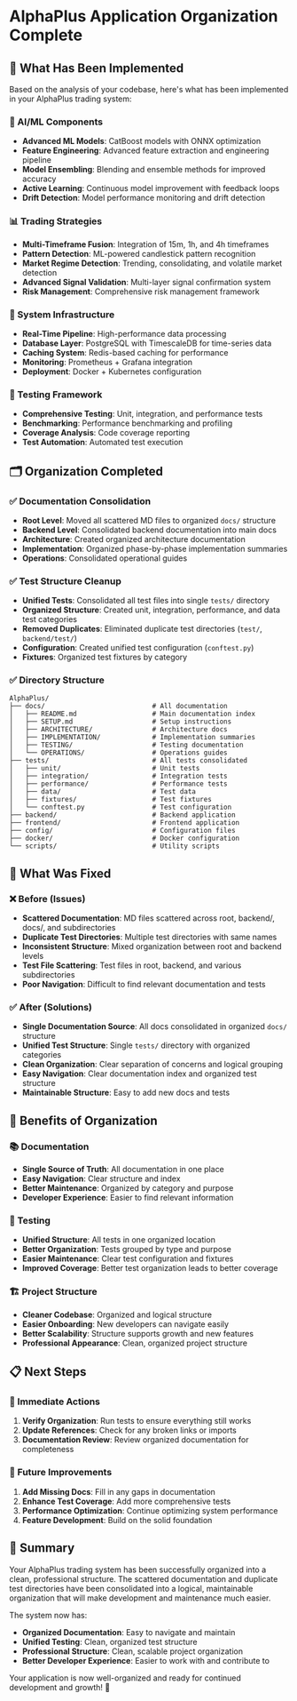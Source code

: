 # AlphaPlus Application Organization Complete

## 🎯 What Has Been Implemented

Based on the analysis of your codebase, here's what has been implemented in your AlphaPlus trading system:

### 🧠 AI/ML Components
- **Advanced ML Models**: CatBoost models with ONNX optimization
- **Feature Engineering**: Advanced feature extraction and engineering pipeline
- **Model Ensembling**: Blending and ensemble methods for improved accuracy
- **Active Learning**: Continuous model improvement with feedback loops
- **Drift Detection**: Model performance monitoring and drift detection

### 📊 Trading Strategies
- **Multi-Timeframe Fusion**: Integration of 15m, 1h, and 4h timeframes
- **Pattern Detection**: ML-powered candlestick pattern recognition
- **Market Regime Detection**: Trending, consolidating, and volatile market detection
- **Advanced Signal Validation**: Multi-layer signal confirmation system
- **Risk Management**: Comprehensive risk management framework

### 🚀 System Infrastructure
- **Real-Time Pipeline**: High-performance data processing
- **Database Layer**: PostgreSQL with TimescaleDB for time-series data
- **Caching System**: Redis-based caching for performance
- **Monitoring**: Prometheus + Grafana integration
- **Deployment**: Docker + Kubernetes configuration

### 🧪 Testing Framework
- **Comprehensive Testing**: Unit, integration, and performance tests
- **Benchmarking**: Performance benchmarking and profiling
- **Coverage Analysis**: Code coverage reporting
- **Test Automation**: Automated test execution

## 🗂️ Organization Completed

### ✅ Documentation Consolidation
- **Root Level**: Moved all scattered MD files to organized `docs/` structure
- **Backend Level**: Consolidated backend documentation into main docs
- **Architecture**: Created organized architecture documentation
- **Implementation**: Organized phase-by-phase implementation summaries
- **Operations**: Consolidated operational guides

### ✅ Test Structure Cleanup
- **Unified Tests**: Consolidated all test files into single `tests/` directory
- **Organized Structure**: Created unit, integration, performance, and data test categories
- **Removed Duplicates**: Eliminated duplicate test directories (`test/`, `backend/test/`)
- **Configuration**: Created unified test configuration (`conftest.py`)
- **Fixtures**: Organized test fixtures by category

### ✅ Directory Structure
```
AlphaPlus/
├── docs/                           # All documentation
│   ├── README.md                   # Main documentation index
│   ├── SETUP.md                    # Setup instructions
│   ├── ARCHITECTURE/               # Architecture docs
│   ├── IMPLEMENTATION/             # Implementation summaries
│   ├── TESTING/                    # Testing documentation
│   └── OPERATIONS/                 # Operations guides
├── tests/                          # All tests consolidated
│   ├── unit/                       # Unit tests
│   ├── integration/                # Integration tests
│   ├── performance/                # Performance tests
│   ├── data/                       # Test data
│   ├── fixtures/                   # Test fixtures
│   └── conftest.py                 # Test configuration
├── backend/                        # Backend application
├── frontend/                       # Frontend application
├── config/                         # Configuration files
├── docker/                         # Docker configuration
└── scripts/                        # Utility scripts
```

## 🔧 What Was Fixed

### ❌ Before (Issues)
- **Scattered Documentation**: MD files scattered across root, backend/, docs/, and subdirectories
- **Duplicate Test Directories**: Multiple test directories with same names
- **Inconsistent Structure**: Mixed organization between root and backend levels
- **Test File Scattering**: Test files in root, backend, and various subdirectories
- **Poor Navigation**: Difficult to find relevant documentation and tests

### ✅ After (Solutions)
- **Single Documentation Source**: All docs consolidated in organized `docs/` structure
- **Unified Test Structure**: Single `tests/` directory with organized categories
- **Clean Organization**: Clear separation of concerns and logical grouping
- **Easy Navigation**: Clear documentation index and organized test structure
- **Maintainable Structure**: Easy to add new docs and tests

## 🚀 Benefits of Organization

### 📚 Documentation
- **Single Source of Truth**: All documentation in one place
- **Easy Navigation**: Clear structure and index
- **Better Maintenance**: Organized by category and purpose
- **Developer Experience**: Easier to find relevant information

### 🧪 Testing
- **Unified Structure**: All tests in one organized location
- **Better Organization**: Tests grouped by type and purpose
- **Easier Maintenance**: Clear test configuration and fixtures
- **Improved Coverage**: Better test organization leads to better coverage

### 🏗️ Project Structure
- **Cleaner Codebase**: Organized and logical structure
- **Easier Onboarding**: New developers can navigate easily
- **Better Scalability**: Structure supports growth and new features
- **Professional Appearance**: Clean, organized project structure

## 📋 Next Steps

### 🔄 Immediate Actions
1. **Verify Organization**: Run tests to ensure everything still works
2. **Update References**: Check for any broken links or imports
3. **Documentation Review**: Review organized documentation for completeness

### 🚀 Future Improvements
1. **Add Missing Docs**: Fill in any gaps in documentation
2. **Enhance Test Coverage**: Add more comprehensive tests
3. **Performance Optimization**: Continue optimizing system performance
4. **Feature Development**: Build on the solid foundation

## 🎉 Summary

Your AlphaPlus trading system has been successfully organized into a clean, professional structure. The scattered documentation and duplicate test directories have been consolidated into a logical, maintainable organization that will make development and maintenance much easier.

The system now has:
- **Organized Documentation**: Easy to navigate and maintain
- **Unified Testing**: Clean, organized test structure
- **Professional Structure**: Clean, scalable project organization
- **Better Developer Experience**: Easier to work with and contribute to

Your application is now well-organized and ready for continued development and growth! 🚀
